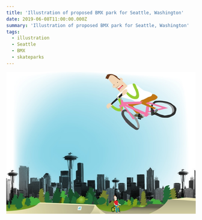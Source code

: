 ```yaml
---
title: 'Illustration of proposed BMX park for Seattle, Washington'
date: 2019-06-08T11:00:00.000Z
summary: 'Illustration of proposed BMX park for Seattle, Washington'
tags:
  - illustration
  - Seattle
  - BMX
  - skateparks
---
```

![Illustration of proposed BMX park for Seattle, Washington](/static/img/harbo.jpg "Illustration of proposed BMX park for Seattle, Washington")
